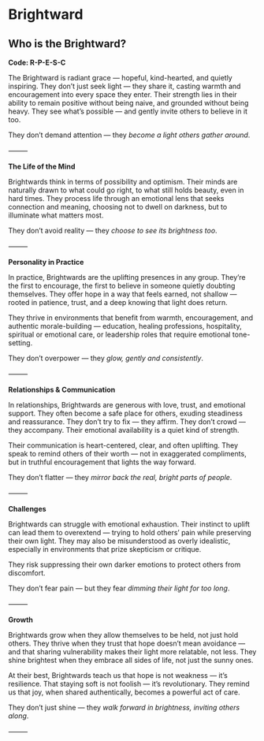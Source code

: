 # Brightward
## Who is the Brightward?
**Code: R-P-E-S-C**

The Brightward is radiant grace — hopeful, kind-hearted, and quietly inspiring. They don’t just seek light — they share it, casting warmth and encouragement into every space they enter. Their strength lies in their ability to remain positive without being naive, and grounded without being heavy. They see what’s possible — and gently invite others to believe in it too.

They don’t demand attention — they *become a light others gather around*.

⸻

**The Life of the Mind**

Brightwards think in terms of possibility and optimism. Their minds are naturally drawn to what could go right, to what still holds beauty, even in hard times. They process life through an emotional lens that seeks connection and meaning, choosing not to dwell on darkness, but to illuminate what matters most.

They don’t avoid reality — they *choose to see its brightness too*.

⸻

**Personality in Practice**

In practice, Brightwards are the uplifting presences in any group. They’re the first to encourage, the first to believe in someone quietly doubting themselves. They offer hope in a way that feels earned, not shallow — rooted in patience, trust, and a deep knowing that light does return.

They thrive in environments that benefit from warmth, encouragement, and authentic morale-building — education, healing professions, hospitality, spiritual or emotional care, or leadership roles that require emotional tone-setting.

They don’t overpower — they *glow, gently and consistently*.

⸻

**Relationships & Communication**

In relationships, Brightwards are generous with love, trust, and emotional support. They often become a safe place for others, exuding steadiness and reassurance. They don’t try to fix — they affirm. They don’t crowd — they accompany. Their emotional availability is a quiet kind of strength.

Their communication is heart-centered, clear, and often uplifting. They speak to remind others of their worth — not in exaggerated compliments, but in truthful encouragement that lights the way forward.

They don’t flatter — they *mirror back the real, bright parts of people*.

⸻

**Challenges**

Brightwards can struggle with emotional exhaustion. Their instinct to uplift can lead them to overextend — trying to hold others’ pain while preserving their own light. They may also be misunderstood as overly idealistic, especially in environments that prize skepticism or critique.

They risk suppressing their own darker emotions to protect others from discomfort.

They don’t fear pain — but they fear *dimming their light for too long*.

⸻

**Growth**

Brightwards grow when they allow themselves to be held, not just hold others. They thrive when they trust that hope doesn’t mean avoidance — and that sharing vulnerability makes their light more relatable, not less. They shine brightest when they embrace all sides of life, not just the sunny ones.

At their best, Brightwards teach us that hope is not weakness — it’s resilience. That staying soft is not foolish — it’s revolutionary. They remind us that joy, when shared authentically, becomes a powerful act of care.

They don’t just shine — they *walk forward in brightness, inviting others along*.

⸻
